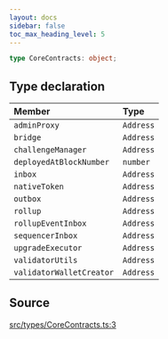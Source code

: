 ```yaml
---
layout: docs
sidebar: false
toc_max_heading_level: 5
---
```


```ts
type CoreContracts: object;
```

## Type declaration

| Member | Type |
| :------ | :------ |
| `adminProxy` | `Address` |
| `bridge` | `Address` |
| `challengeManager` | `Address` |
| `deployedAtBlockNumber` | `number` |
| `inbox` | `Address` |
| `nativeToken` | `Address` |
| `outbox` | `Address` |
| `rollup` | `Address` |
| `rollupEventInbox` | `Address` |
| `sequencerInbox` | `Address` |
| `upgradeExecutor` | `Address` |
| `validatorUtils` | `Address` |
| `validatorWalletCreator` | `Address` |

## Source

[src/types/CoreContracts.ts:3](https://github.com/OffchainLabs/arbitrum-orbit-sdk/blob/27c24d61cdc7e62a81af29bd04f39d5a3549ecb3/src/types/CoreContracts.ts#L3)
